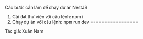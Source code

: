 Các bước cần làm để chạy dự án NestJS
1. Cài đặt thư viện với câu lệnh: npm i
2. Chạy dự án với câu lệnh: npm run dev
=================

Tác giả: Xuân Nam